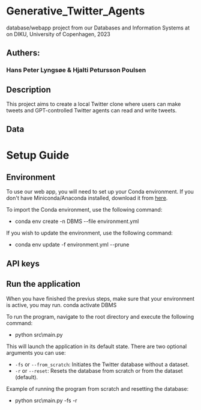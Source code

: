 # Generative_Twitter_Agents
database/webapp project from our Databases and Information Systems at on DIKU, University of Copenhagen, 2023
## Authers:
### Hans Peter Lyngsøe & Hjalti Petursson Poulsen

## Description
This project aims to create a local Twitter clone where users can make tweets and GPT-controlled Twitter agents can read and write tweets.
## Data

# Setup Guide

## Environment
To use our web app, you will need to set up your Conda environment. If you don't have Miniconda/Anaconda installed, download it from [here](https://docs.conda.io/en/main/miniconda.html).

To import the Conda environment, use the following command:
- conda env create -n DBMS --file environment.yml

If you wish to update the environment, use the following command:
- conda env update -f environment.yml --prune

## API keys

## Run the application
When you have finished the previus steps, make sure that your environment is active, you may run.
conda activate DBMS

To run the program, navigate to the root directory and execute the following command:
- python src\main.py

This will launch the application in its default state. There are two optional arguments you can use:
- `-fs` or `--from_scratch`: Initiates the Twitter database without a dataset.
- `-r` or `--reset`: Resets the database from scratch or from the dataset (default).

Example of running the program from scratch and resetting the database:
- python src\main.py -fs -r
